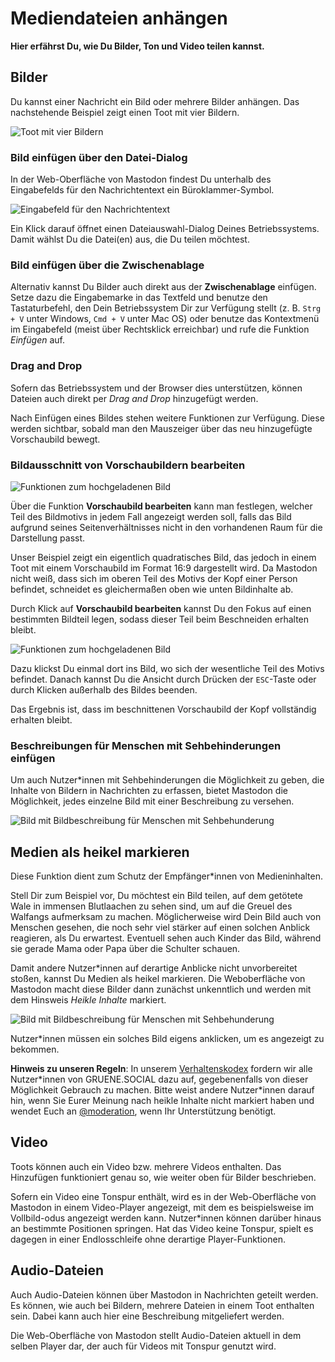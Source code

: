# Mediendateien anhängen

**Hier erfährst Du, wie Du Bilder, Ton und Video teilen kannst.**

## Bilder

Du kannst einer Nachricht ein Bild oder mehrere Bilder anhängen. Das nachstehende Beispiel zeigt einen Toot mit vier Bildern.

![Toot mit vier Bildern](https://github.com/netzbegruenung/handbuch.gruene.social/raw/master/docs/toots/img/toot-with-media.png)

### Bild einfügen über den Datei-Dialog

In der Web-Oberfläche von Mastodon findest Du unterhalb des Eingabefelds für den Nachrichtentext ein Büroklammer-Symbol.

![Eingabefeld für den Nachrichtentext](https://github.com/netzbegruenung/handbuch.gruene.social/raw/master/docs/toots/img/toot-form-screenshot.png)

Ein Klick darauf öffnet einen Dateiauswahl-Dialog Deines Betriebssystems. Damit wählst Du die Datei(en) aus, die Du teilen möchtest.

### Bild einfügen über die Zwischenablage

Alternativ kannst Du Bilder auch direkt aus der **Zwischenablage** einfügen. Setze dazu die Eingabemarke in das Textfeld und benutze den Tastaturbefehl, den Dein Betriebssystem Dir zur Verfügung stellt (z. B. `Strg + V` unter Windows, `Cmd + V` unter Mac OS) oder benutze das Kontextmenü im Eingabefeld (meist über Rechtsklick erreichbar) und rufe die Funktion _Einfügen_ auf.

### Drag and Drop

Sofern das Betriebssystem und der Browser dies unterstützen, können Dateien auch direkt per _Drag and Drop_ hinzugefügt werden.

Nach Einfügen eines Bildes stehen weitere Funktionen zur Verfügung. Diese werden sichtbar, sobald man den Mauszeiger über das neu hinzugefügte Vorschaubild bewegt.

### Bildausschnitt von Vorschaubildern bearbeiten

![Funktionen zum hochgeladenen Bild](https://github.com/netzbegruenung/handbuch.gruene.social/raw/master/docs/toots/img/toot-media-previewimage.png)

Über die Funktion **Vorschaubild bearbeiten** kann man festlegen, welcher Teil des Bildmotivs in jedem Fall angezeigt werden soll, falls das Bild aufgrund seines Seitenverhältnisses nicht in den vorhandenen Raum für die Darstellung passt.

Unser Beispiel zeigt ein eigentlich quadratisches Bild, das jedoch in einem Toot mit einem Vorschaubild im Format 16:9 dargestellt wird. Da Mastodon nicht weiß, dass sich im oberen Teil des Motivs der Kopf einer Person befindet, schneidet es gleichermaßen oben wie unten Bildinhalte ab.

Durch Klick auf **Vorschaubild bearbeiten** kannst Du den Fokus auf einen bestimmten Bildteil legen, sodass dieser Teil beim Beschneiden erhalten bleibt.

![Funktionen zum hochgeladenen Bild](https://github.com/netzbegruenung/handbuch.gruene.social/raw/master/docs/toots/img/toot-media-previewimage-modify.png)

Dazu klickst Du einmal dort ins Bild, wo sich der wesentliche Teil des Motivs befindet. Danach kannst Du die Ansicht durch Drücken der `ESC`-Taste oder durch Klicken außerhalb des Bildes beenden.

Das Ergebnis ist, dass im beschnittenen Vorschaubild der Kopf vollständig erhalten bleibt.

### Beschreibungen für Menschen mit Sehbehinderungen einfügen

Um auch Nutzer\*innen mit Sehbehinderungen die Möglichkeit zu geben, die Inhalte von Bildern in Nachrichten zu erfassen, bietet Mastodon die Möglichkeit, jedes einzelne Bild mit einer Beschreibung zu versehen.


![Bild mit Bildbeschreibung für Menschen mit Sehbehunderung](https://github.com/netzbegruenung/handbuch.gruene.social/raw/master/docs/toots/img/toot-media-caption.png)

## Medien als heikel markieren

Diese Funktion dient zum Schutz der Empfänger\*innen von Medieninhalten.

Stell Dir zum Beispiel vor, Du möchtest ein Bild teilen, auf dem getötete Wale in immensen Blutlaachen zu sehen sind, um auf die Greuel des Walfangs aufmerksam zu machen. Möglicherweise wird Dein Bild auch von Menschen gesehen, die noch sehr viel stärker auf einen solchen Anblick reagieren, als Du erwartest. Eventuell sehen auch Kinder das Bild, während sie gerade Mama oder Papa über die Schulter schauen.

Damit andere Nutzer\*innen auf derartige Anblicke nicht unvorbereitet stoßen, kannst Du Medien als heikel markieren. Die Weboberfläche von Mastodon macht diese Bilder dann zunächst unkenntlich und werden mit dem Hinsweis _Heikle Inhalte_ markiert.

![Bild mit Bildbeschreibung für Menschen mit Sehbehunderung](https://github.com/netzbegruenung/handbuch.gruene.social/raw/master/docs/toots/img/toot-with-media-marked.png)

Nutzer\*innen müssen ein solches Bild eigens anklicken, um es angezeigt zu bekommen.

**Hinweis zu unseren Regeln**: In unserem [Verhaltenskodex](https://gruene.social/about/more#codeofconduct) fordern wir alle Nutzer\*innen von GRUENE.SOCIAL dazu auf, gegebenenfalls von dieser Möglichkeit Gebrauch zu machen. Bitte weist andere Nutzer\*innen darauf hin, wenn Sie Eurer Meinung nach heikle Inhalte nicht markiert haben und wendet Euch an [@moderation](https://gruene.social/@moderation), wenn Ihr Unterstützung benötigt.

## Video

Toots können auch ein Video bzw. mehrere Videos enthalten. Das Hinzufügen funktioniert genau so, wie weiter oben für Bilder beschrieben.

Sofern ein Video eine Tonspur enthält, wird es in der Web-Oberfläche von Mastodon in einem Video-Player angezeigt, mit dem es beispielsweise im Vollbild-odus angezeigt werden kann. Nutzer\*innen können darüber hinaus an bestimmte Positionen springen. Hat das Video keine Tonspur, spielt es dagegen in einer Endlosschleife ohne derartige Player-Funktionen.

## Audio-Dateien

Auch Audio-Dateien können über Mastodon in Nachrichten geteilt werden. Es können, wie auch bei Bildern, mehrere Dateien in einem Toot enthalten sein. Dabei kann auch hier eine Beschreibung mitgeliefert werden.

Die Web-Oberfläche von Mastodon stellt Audio-Dateien aktuell in dem selben Player dar, der auch für Videos mit Tonspur genutzt wird.
